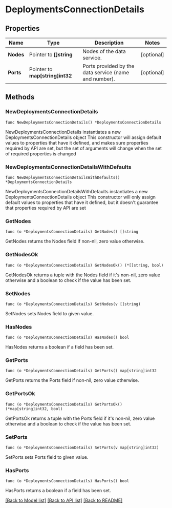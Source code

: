 # DeploymentsConnectionDetails

## Properties

Name | Type | Description | Notes
------------ | ------------- | ------------- | -------------
**Nodes** | Pointer to **[]string** | Nodes of the data service. | [optional] 
**Ports** | Pointer to **map[string]int32** | Ports provided by the data service (name and number). | [optional] 

## Methods

### NewDeploymentsConnectionDetails

`func NewDeploymentsConnectionDetails() *DeploymentsConnectionDetails`

NewDeploymentsConnectionDetails instantiates a new DeploymentsConnectionDetails object
This constructor will assign default values to properties that have it defined,
and makes sure properties required by API are set, but the set of arguments
will change when the set of required properties is changed

### NewDeploymentsConnectionDetailsWithDefaults

`func NewDeploymentsConnectionDetailsWithDefaults() *DeploymentsConnectionDetails`

NewDeploymentsConnectionDetailsWithDefaults instantiates a new DeploymentsConnectionDetails object
This constructor will only assign default values to properties that have it defined,
but it doesn't guarantee that properties required by API are set

### GetNodes

`func (o *DeploymentsConnectionDetails) GetNodes() []string`

GetNodes returns the Nodes field if non-nil, zero value otherwise.

### GetNodesOk

`func (o *DeploymentsConnectionDetails) GetNodesOk() (*[]string, bool)`

GetNodesOk returns a tuple with the Nodes field if it's non-nil, zero value otherwise
and a boolean to check if the value has been set.

### SetNodes

`func (o *DeploymentsConnectionDetails) SetNodes(v []string)`

SetNodes sets Nodes field to given value.

### HasNodes

`func (o *DeploymentsConnectionDetails) HasNodes() bool`

HasNodes returns a boolean if a field has been set.

### GetPorts

`func (o *DeploymentsConnectionDetails) GetPorts() map[string]int32`

GetPorts returns the Ports field if non-nil, zero value otherwise.

### GetPortsOk

`func (o *DeploymentsConnectionDetails) GetPortsOk() (*map[string]int32, bool)`

GetPortsOk returns a tuple with the Ports field if it's non-nil, zero value otherwise
and a boolean to check if the value has been set.

### SetPorts

`func (o *DeploymentsConnectionDetails) SetPorts(v map[string]int32)`

SetPorts sets Ports field to given value.

### HasPorts

`func (o *DeploymentsConnectionDetails) HasPorts() bool`

HasPorts returns a boolean if a field has been set.


[[Back to Model list]](../README.md#documentation-for-models) [[Back to API list]](../README.md#documentation-for-api-endpoints) [[Back to README]](../README.md)


